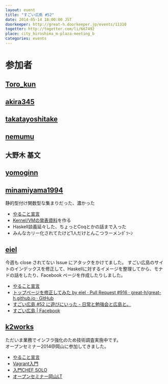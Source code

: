 ```yaml
---
layout: event
title: "すごい広島 #52"
date: 2014-05-14 18:00:00 JST
doorkeeper: http://great-h.doorkeeper.jp/events/11310
togetter: http://togetter.com/li/667492
place: city_hiroshima_m-plaza-meeting_b
categories: events
---
```


# 参加者


## [Toro_kun](https://twitter.com/Toro_kun)


## [akira345](https://github.com/akira345)


## [takatayoshitake](http://twitter.com/takatayoshitake)


## [nemumu](https://github.com/nemumu)


## 大野木 基文


## [yomoginn](https://github.com/yomoginn)


## [minamiyama1994](https://github.com/minamiyama1994)

静的型付け関数型な集まりだった、濃かった

* [やること宣言](https://github.com/great-h/great-h.github.io/issues/906)
* [Kernel/VMの発表資料](https://docs.google.com/presentation/d/19CqtAnfRbwrNQcGQZ1QLtB7ylOUzeZ91URk6iFGBENk/edit?usp=sharing)を作る
* Haskell談義延々した、ちょっとCoqとかの話まで入った
* みんなカリー化されてたけど1人だけとんこつラーメンﾎﾟﾂｰﾝ


## [eiel](http://eiel.info/)

今週も close されてない Issue にアタックをかけてました。
すごい広島のサイトのインデックスを修正して、Haskellに対するイメージを整理してから、モナドの話をしたり、Facebook ページを作成したりしました。

* [やること宣言](https://github.com/great-h/great-h.github.io/issues/908)
* [トップページを修正してみた by eiel · Pull Request #916 · great-h/great-h.github.io · GitHub](https://github.com/great-h/great-h.github.io/pull/916)
* [すごい広島 #52 に遊びにいった - 日常と勉強会と広島と。](http://eielh-life.tumblr.com/post/85765488823/52)
* [すごい広島 | Facebook](https://www.facebook.com/great.hiroshima)


## [k2works](https://github.com/k2works)

ただいま業務でインフラ強化のため技術調査実施中です。  
オープンセミナー2014@岡山に参加してきました。

* [やること宣言](https://github.com/great-h/great-h.github.io/issues/917)
* [Vagrant入門](https://github.com/k2works/vagrant_introduction#4)
* [入門CHEF SOLO](https://github.com/k2works/chef_solo_introduction#8)
* [オープンセミナー岡山LT](http://www.slideshare.net/kakimomokuri/2014-34946008)
